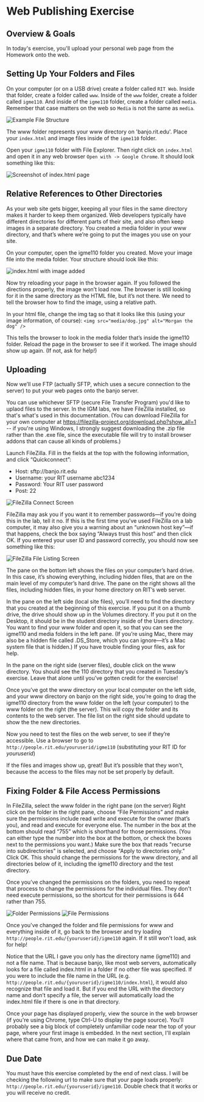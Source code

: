 # Web Publishing Exercise

## Overview & Goals

In today's exercise, you'll upload your personal web page from the Homework onto the web.

## Setting Up Your Folders and Files

On your computer (or on a USB drive) create a folder called `RIT Web`. Inside that folder, create a folder called `www`. Inside of the `www` folder, create a folder called `igme110`. And inside of the `igme110` folder, create a folder called `media`. Remember that case matters on the web so `Media` is not the same as `media`.

![Example File Structure](110homepage-folderstructure.png)

 The www folder represents your www directory on 'banjo.rit.edu'. Place your `index.html` and image files inside of the `igme110` folder.

 Open your `igme110` folder with File Explorer. Then right click on `index.html` and open it in any web browser `Open with -> Google Chrome`. It should look something like this:

![Screenshot of index.html page](110homepage-1.png)

## Relative References to Other Directories

As your web site gets bigger, keeping all your files in the same directory makes it harder to keep them organized. Web developers typically have different directories for different parts of their site, and also often keep images in a separate directory. You created a media folder in your www directory, and that’s where we’re going to put the images you use on your site.

On your computer, open the igme110 folder you created. Move your image file into the media folder. Your structure should look like this:

![index.html with image added](110homepage-filestructure.png)

Now try reloading your page in the browser again.  If you followed the directions properly, the image won’t load now. The browser is still looking for it in the same directory as the HTML file, but it’s not there. We need to tell the browser how to find the image, using a relative path.

In your html file, change the img tag so that it looks like this (using your image information, of course):
   `<img src="media/dog.jpg" alt="Morgan the dog" />`

This tells the browser to look in the media folder that’s inside the igme110 folder. Reload the page in the browser to see if it worked. The image should show up again. (If not, ask for help!)

## Uploading

Now we’ll use FTP (actually SFTP, which uses a secure connection to the server) to put your web pages onto the banjo server.

You can use whichever SFTP (secure File Transfer Program) you'd like to uplaod files to the server. In the IGM labs, we have FileZilla installed, so that's what's used in this documentation. (You can download FileZilla for your own computer at <https://filezilla-project.org/download.php?show_all=1> -- if you're using Windows, I strongly suggest downloading the .zip file rather than the .exe file, since the executable file will try to install browser addons that can cause all kinds of problems.)

Launch FileZilla.  Fill in the fields at the top with the following information, and click “Quickconnect”:

-   Host: sftp://banjo.rit.edu
-   Username: your RIT username abc1234
-   Password: Your RIT user password
-   Post: 22

![FileZilla Connect Screen](filezilla-connect.png)

FileZilla may ask you if you want it to remember passwords—if you’re doing this in the lab, tell it no. If this is the first time you've used FileZilla on a lab computer, it may also give you a warning about an “unknown host key”—if that happens, check the box saying “Always trust this host” and then click OK. If you entered your user ID and password correctly, you should now see something like this:

![FileZilla File Listing Screen](filezilla-files.png)

The pane on the bottom left shows the files on your computer’s hard drive. In this case, it’s showing everything, including hidden files, that are on the main level of my computer’s hard drive. The pane on the right shows all the files, including hidden files, in your home directory on RIT’s web server.

In the pane on the left side (local site files), you’ll need to find the directory that you created at the beginning of this exercise. If you put it on a thumb drive, the drive should show up in the Volumes directory. If you put it on the Desktop, it should be in the student directory inside of the Users directory. You want to find your www folder and open it, so that you can see the igme110 and media folders in the left pane. (If you’re using Mac, there may also be a hidden file called .DS_Store, which you can ignore—it’s a Mac system file that is hidden.) If you have trouble finding your files, ask for help.

In the pane on the right side (server files), double click on the www directory. You should see the 110 directory that you created in Tuesday’s exercise. Leave that alone until you’ve gotten credit for the exercise!

Once you’ve got the www directory on your local computer on the left side, and your www directory on banjo on the right side, you’re going to drag the igme110 directory from the www folder on the left (your computer) to the www folder on the right (the server). This will copy the folder and its contents to the web server. The file list on the right side should update to show the the new directories.

Now you need to test the files on the web server, to see if they’re accessible. Use a browser to go to `http://people.rit.edu/youruserid/igme110` (substituting your RIT ID for _youruserid_)

If the files and images show up, great! But it’s possible that they won’t, because the access to the files may not be set properly by default.

## Fixing Folder & File Access Permissions

In FileZilla, select the www folder in the right pane (on the server)
Right click on the folder in the right pane, choose “File Permissions” and make sure the permissions include read write and execute for the owner (that’s you), and read and execute for everyone else. The number in the box at the bottom should read “755” which is shorthand for those permissions. (You can either type the number into the box at the bottom, or check the boxes next to the permissions you want.) Make sure the box that reads "recurse into subdirectories" is selected, and choose "Apply to directories only." Click OK. This should change the permissions for the www directory, and all directories below of it, including the igme110 directory and the test directory.

Once you’ve changed the permissions on the folders, you need to repeat that process to change the permissions for the individual files. They don't need execute permissions, so the shortcut for their permissions is 644 rather than 755.

![Folder Permissions](folderpermissions.png)  ![File Permissions](filepermissions.png)

Once you've changed the folder and file permissions for www and everything inside of it, go back to the browser and try loading `http://people.rit.edu/{youruserid}/igme110` again. If it still won't load, ask for help!

Notice that the URL I gave you only has the directory name (igme110) and not a file name. That is because banjo, like most web servers, automatically looks for a file called index.html in a folder if no other file was specified. If you were to include the file name in the URL (e.g. `http://people.rit.edu/{youruserid}/igme110/index.html`), it would also recognize that file and load it. But if you end the URL with the directory name and don’t specify a file, the server will automatically load the index.html file if there is one in that directory.

Once your page has displayed properly, view the source in the web browser (if you're using Chrome, type Ctrl-U to display the page source). You'll probably see a big block of completely unfamiliar code near the top of your page, where your first image is embedded. In the next section, I'll explain where that came from, and how we can make it go away.

## Due Date

You must have this exercise completed by the end of next class. I will be checking the following url to make sure that your page loads properly: `http://people.rit.edu/{youruserid}/igme110`. Double check that it works or you will receive no credit.
